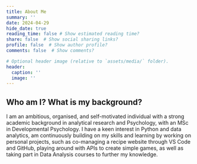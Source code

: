 ```yaml
---
title: About Me
summary: ''
date: 2024-04-29
hide_date: true
reading_time: false # Show estimated reading time?
share: false  # Show social sharing links?
profile: false  # Show author profile?
comments: false  # Show comments?

# Optional header image (relative to `assets/media/` folder).
header:
  caption: ''
  image: ''
---
```


## Who am I? What is my background? 

I am an ambitious, organised, and self-motivated individual with a strong academic background in analytical research and Psychology, with an MSc in Developmental Psychology. I have a keen interest in Python and data analytics, am continuously building on my skills and learning by working on personal projects, such as co-managing a recipe website through VS Code and GitHub, playing around with APIs to create simple games, as well as taking part in Data Analysis courses to further my knowledge. 


<!-- ## Why am I interested in a career in data? 

## What industry interests me and why?

## What have I gained from taking part in the L4 Data Analytics Bootcamp with Cambridge Spark? 

Through the Skills Bootcamp I was able to developed further knowledge of Python software and libraries (such as Pandas and NumPy) as well as data visualisation tools such as Matplotlib, Seaborn, and Bokeh, and gain confidence in my programming skills, so as to be able to career switch and move into a Data Analysis role.

## With my newly developed skills, what can I contribute to a business? -->

